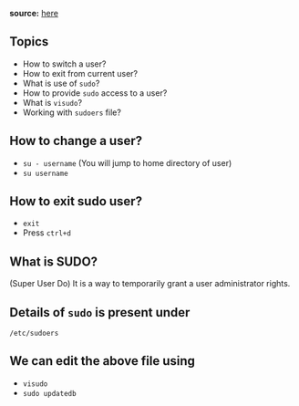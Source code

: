 __source:__ [here](https://youtu.be/l25ir0p6Lfc?si=Za_2njbjPX7bNx13)

## Topics
- How to switch a user?
- How to exit from current user?
- What is use of ```sudo```?
- How to provide ```sudo``` access to a user?
- What is ```visudo```?
- Working with ```sudoers``` file?

## How to change a user?
- ```su - username``` (You will jump to home directory of user)
- ```su username```
## How to exit sudo user?
- ```exit```
- Press ```ctrl+d```

## What is SUDO?
(Super User Do) It is a way to temporarily grant a user administrator rights.

## Details of ```sudo``` is present under

```/etc/sudoers```

## We can edit the above file using 
- ```visudo```
- ```sudo updatedb```
